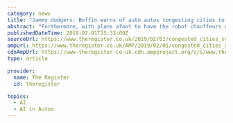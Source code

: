 ```yaml
---
category: news
title: "Jammy dodgers: Boffin warns of auto autos congesting cities to avoid parking fees"
abstract: "Furthermore, with plans afoot to have the robot chauffeurs chat to each other, things could get worse as the AI geniuses plot ways to increase their efficiency. Millard-Ball observed: \"Because cruising is less costly at lower speeds, a game theoretic ..."
publishedDateTime: 2019-02-01T15:33:00Z
sourceUrl: https://www.theregister.co.uk/2019/02/01/congested_cities_self_driving_cars/
ampUrl: https://www.theregister.co.uk/AMP/2019/02/01/congested_cities_self_driving_cars/
cdnAmpUrl: https://www-theregister-co-uk.cdn.ampproject.org/c/s/www.theregister.co.uk/AMP/2019/02/01/congested_cities_self_driving_cars/
type: article

provider:
  name: The Register
  id: theregister

topics:
  - AI
  - AI in Autos
---
```

